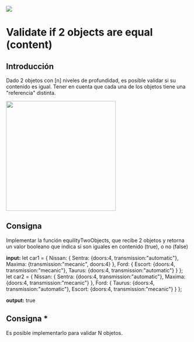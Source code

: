 <p>
        <img src='https://static.wixstatic.com/media/85087f_0d84cbeaeb824fca8f7ff18d7c9eaafd~mv2.png/v1/fill/w_160,h_30,al_c,q_85,usm_0.66_1.00_0.01/Logo_completo_Color_1PNG.webp' </img>
</p>

# Validate if 2 objects are equal (content)

## Introducción

Dado 2 objetos con [n] niveles de profundidad, es posible validar si su contenido es igual. Tener en cuenta que cada una de los objetos tiene una "referencia" distinta. 

<p>
        <img src='https://miro.medium.com/max/1178/1*rj_4nlE4Qw_ok0P7A7chHA.png' width="300" height="300" />
</p>

## Consigna

Implementar la función equilityTwoObjects, que recibe 2 objetos y retorna un valor booleano que indica si son iguales en contenido (true), o no (false)

**input:** 
let car1 = {
        Nissan: {
            Sentra: {doors:4, transmission:"automatic"},
            Maxima: {transmission:"mecanic", doors:4}
        },
        Ford: {
            Escort: {doors:4, transmission:"mecanic"},
            Taurus: {doors:4, transmission:"automatic"}
        }
};
let car2 = {
        Nissan: {
            Sentra: {doors:4, transmission:"automatic"},
            Maxima: {doors:4, transmission:"mecanic"}
        },
        Ford: {
            Taurus: {doors:4, transmission:"automatic"},
            Escort: {doors:4, transmission:"mecanic"}
        }
};

**output:** 
true


## Consigna *

Es posible implementarlo para validar N objetos.